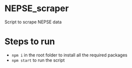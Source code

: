 # NEPSE_scraper
Script to scrape NEPSE data

# Steps to run
- `npm i` in the root folder to install all the required packages
- `npm start` to run the script


